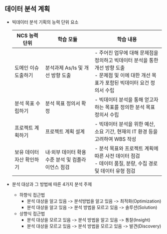 ## 데이터 분석 계획
- 빅데이터 분석 기획의 능력 단위 요소
  
  |NCS 능력 단위|학습 모듈|학습 내용|
  |---|---|---|
  |도메인 이슈 도출하기|분석과제 As/Is 및 개선 방향 도출|- 주어진 업무에 대해 문제점을 정의하고 빅데이터 분석을 통한 개선 방향 도출<br> - 문제점 및 이에 대한 개선 목표가 포함된 빅데이터 요건 정의서 수립|
  |분석 목표 수립하기|분석 목표 정의서 확정|- 빅데이터 분석을 통해 얻고자 하는 목표를 정의한 분석 목표 정의서 수립|
  |프로젝트 계획하기|프로젝트 계획 설계|- 빅데이터 분석을 위한 예산, 소요 기간, 현재의 IT 환경 등을 고려하여 WBS 작성|
  |보유 데이터 자산 확인하기|내·외부 데이터 확용 수준 분석 및 컴플라이언스 점검|- 분석 목표와 프로젝트 계획에 따른 사전 데이터 점검<br> - 데이터 품질, 분량, 수집 경로 및 데이터 유형 점검

- 분석 대상과 그 방법에 따른 4가지 분석 주제
  - 하향식 접근법 
    - 분석 대상을 알고 있음 -> 분석방법을 알고 있음 -> 최적화(Optimization)
    - 분석 대상을 알고 있음 -> 분석 방법을 모르고 있음 -> 솔루션(Solution)
  - 상향식 접근법
    - 분석 대상을 모르고 있음 -> 분석 방법을 알고 있음 -> 통찰(Insight)
    - 분석 대상을 모르고 있음 -> 분석 방법을 모르고 있음 -> 발견(Discovery)

